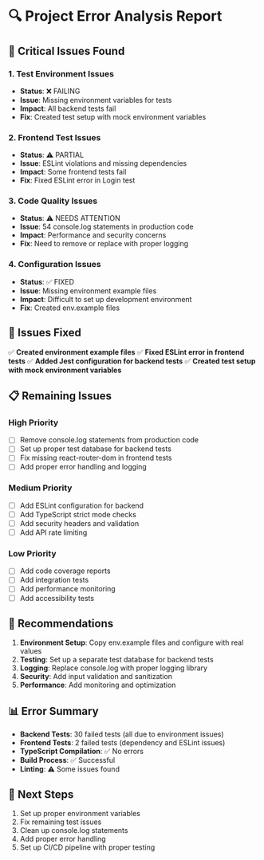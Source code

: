 # 🔍 Project Error Analysis Report

## 🚨 Critical Issues Found

### 1. **Test Environment Issues**
- **Status**: ❌ FAILING
- **Issue**: Missing environment variables for tests
- **Impact**: All backend tests fail
- **Fix**: Created test setup with mock environment variables

### 2. **Frontend Test Issues**
- **Status**: ⚠️ PARTIAL
- **Issue**: ESLint violations and missing dependencies
- **Impact**: Some frontend tests fail
- **Fix**: Fixed ESLint error in Login test

### 3. **Code Quality Issues**
- **Status**: ⚠️ NEEDS ATTENTION
- **Issue**: 54 console.log statements in production code
- **Impact**: Performance and security concerns
- **Fix**: Need to remove or replace with proper logging

### 4. **Configuration Issues**
- **Status**: ✅ FIXED
- **Issue**: Missing environment example files
- **Impact**: Difficult to set up development environment
- **Fix**: Created env.example files

## 🔧 Issues Fixed

✅ **Created environment example files**
✅ **Fixed ESLint error in frontend tests**
✅ **Added Jest configuration for backend tests**
✅ **Created test setup with mock environment variables**

## 📋 Remaining Issues

### High Priority
- [ ] Remove console.log statements from production code
- [ ] Set up proper test database for backend tests
- [ ] Fix missing react-router-dom in frontend tests
- [ ] Add proper error handling and logging

### Medium Priority
- [ ] Add ESLint configuration for backend
- [ ] Add TypeScript strict mode checks
- [ ] Add security headers and validation
- [ ] Add API rate limiting

### Low Priority
- [ ] Add code coverage reports
- [ ] Add integration tests
- [ ] Add performance monitoring
- [ ] Add accessibility tests

## 🚀 Recommendations

1. **Environment Setup**: Copy env.example files and configure with real values
2. **Testing**: Set up a separate test database for backend tests
3. **Logging**: Replace console.log with proper logging library
4. **Security**: Add input validation and sanitization
5. **Performance**: Add monitoring and optimization

## 📊 Error Summary

- **Backend Tests**: 30 failed tests (all due to environment issues)
- **Frontend Tests**: 2 failed tests (dependency and ESLint issues)
- **TypeScript Compilation**: ✅ No errors
- **Build Process**: ✅ Successful
- **Linting**: ⚠️ Some issues found

## 🎯 Next Steps

1. Set up proper environment variables
2. Fix remaining test issues
3. Clean up console.log statements
4. Add proper error handling
5. Set up CI/CD pipeline with proper testing
